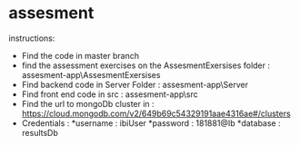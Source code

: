 # assesment
instructions:
* Find the code in master branch 
* find the assessment exercises on the AssesmentExersises folder : assesment-app\AssesmentExersises
* Find backend code in Server Folder : assesment-app\Server
* Find front end code in src : assesment-app\src
* Find the url to mongoDb cluster in : https://cloud.mongodb.com/v2/649b69c54329191aae4316ae#/clusters
* Credentials :
  *username : ibiUser
  *password : 181881@Ib
  *database : resultsDb
